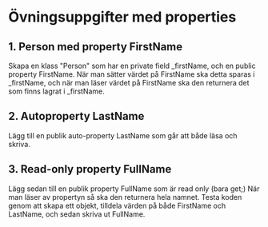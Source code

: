 # Övningsuppgifter med properties

## 1. Person med property FirstName
Skapa en klass "Person" som har en private field _firstName, och en public property FirstName. När man sätter värdet på FirstName ska detta sparas i _firstName, och när man läser värdet på FirstName ska den returnera det som finns lagrat i _firstName.

## 2. Autoproperty LastName
Lägg till en publik auto-property LastName som går att både läsa och skriva.

## 3. Read-only property FullName
Lägg sedan till en publik property FullName som är read only (bara get;) När man läser av propertyn så ska den returnera hela namnet. Testa koden genom att skapa ett objekt, tilldela värden på både FirstName och LastName, och sedan skriva ut FullName.

